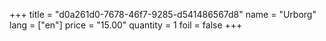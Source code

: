 +++
title = "d0a261d0-7678-46f7-9285-d541486567d8"
name = "Urborg"
lang = ["en"]
price = "15.00"
quantity = 1
foil = false
+++
